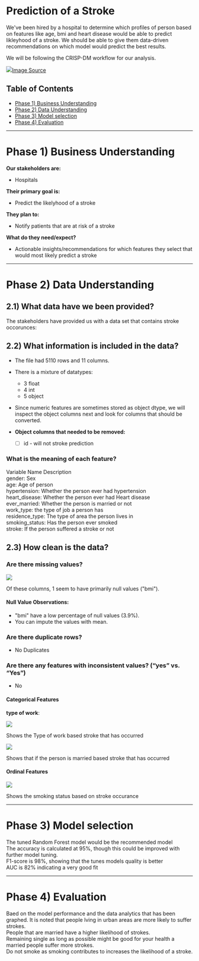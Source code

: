 # Prediction of a Stroke
We've been hired by a hospital to determine which profiles of person based on features like age, bmi and heart disease would be able to predict likleyhood of a stroke. We should be able to give them data-driven recommendations on which model would predict the best results.

We will be following the CRISP-DM workflow for our analysis.  

<a href="https://www.datascience-pm.com/crisp-dm-2"><img src="CRISP-DM.png"/>Image Source</a></center>


## Table of Contents

- [Phase 1) Business Understanding](#phase1)
- [Phase 2) Data Understanding](#phase2)
- [Phase 3) Model selection](#phase3)
- [Phase 4) Evaluation](#phase4)


___

<a name='phase1'></a>
# Phase 1) Business Understanding


**Our stakeholders are:**
- Hospitals

**Their primary goal is:**
- Predict the likelyhood of a stroke

**They plan to:**
- Notify patients that are at risk of a stroke

**What do they need/expect?**
- Actionable insights/recommendations for which features they select that would most likely predict a stroke

___

<a name='phase2'></a>
# Phase 2) Data Understanding


## 2.1) What data have we been provided?




<p>The stakeholders have provided us with a data set that contains stroke occorunces:</p>
</p>

## 2.2) What information is included in the data?


- The file had 5110 rows and 11 columns.
- There is a mixture of datatypes:
  - 3 float
  - 4 int
  - 5 object
- Since numeric features are sometimes stored as object dtype, we will inspect the object columns next and look for columns that should be converted.

- **Object columns that needed to be removed:**
  - [ ] id - will not stroke prediction
  
  
### **What is the meaning of each feature?**

Variable Name Description<br>
gender: Sex<br>
age: Age of person<br>
hypertension: Whether the person ever had hypertension<br>
heart_disease: Whether the person ever had Heart disease<br>
ever_married: Whether the person is married or not<br>
work_type: the type of job a person has<br>
residence_type: The type of area the person lives in<br>
smoking_status: Has the person ever smoked<br>
stroke: If the person suffered a stroke or not<br>


## **2.3) How clean is the data?**

### Are there missing values?

<img src="missingdata.png">


Of these columns, 1 seem to have primarily null values ("bmi"). 

#### Null Value Observations:
- "bmi" have a low percentage of null values (3.9%).
- You can impute the values with mean.
  
### Are there duplicate rows?

- No Duplicates

### Are there any features with inconsistent values? (“yes” vs. “Yes”)
- No

#### Categorical Features
**type of work**: 

<img src="worktype_stroke.png">

Shows the Type of work based stroke that has occurred

<img src="married_stroke.png">

Shows that if the person is married based stroke that has occurred

#### Ordinal Features

<img src="smokingstatus.png">

Shows the  smoking status based on stroke occurance

___
<a name='phase3'></a>
# Phase 3) Model selection
 
The tuned Random Forest model would be the recommended model<br>
The accuracy is calculated at 95%, though this could be improved with further model tuning.<br>
F1-score is 98%, showing that the tunes models quality is better<br>
AUC is 82% indicating a very good fit<br>

___
<a name='phase4'></a>
# Phase 4) Evaluation
 
Baed on the model performance and the data analytics that has been graphed. It is noted that people lving in urban areas are more likely to suffer strokes. <br>People that are married have a higher likelihood of strokes.<br>
Remaining single as long as possible might be good for your health a married people suffer more strokes.<br>
Do not smoke as smoking contributes to increases the likelihood of a stroke.<br>
